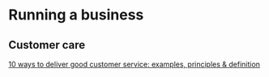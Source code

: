 # Running a business
## Customer care
[10 ways to deliver good customer service: examples, principles & definition](https://www.zendesk.com/blog/good-customer-service-defined/)